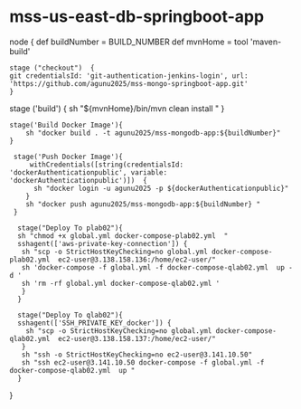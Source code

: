 # mss-us-east-db-springboot-app

node {
     def buildNumber = BUILD_NUMBER
     def mvnHome = tool 'maven-build'

    stage ("checkout")  {
    git credentialsId: 'git-authentication-jenkins-login', url: 'https://github.com/agunu2025/mss-mongo-springboot-app.git'
    }


  stage ('build')  {
    sh "${mvnHome}/bin/mvn clean install "
    }

    stage('Build Docker Image'){
        sh "docker build . -t agunu2025/mss-mongodb-app:${buildNumber}"
    }

     stage('Push Docker Image'){
         withCredentials([string(credentialsId: 'dockerAuthenticationpublic', variable: 'dockerAuthenticationpublic')])  {
          sh "docker login -u agunu2025 -p ${dockerAuthenticationpublic}"
        }
        sh "docker push agunu2025/mss-mongodb-app:${buildNumber} "
     }

      stage("Deploy To plab02"){
      sh "chmod +x global.yml docker-compose-plab02.yml  "
      sshagent(['aws-private-key-connection']) {
       sh "scp -o StrictHostKeyChecking=no global.yml docker-compose-plab02.yml  ec2-user@3.138.158.136:/home/ec2-user/"
       sh 'docker-compose -f global.yml -f docker-compose-qlab02.yml  up -d '
       sh 'rm -rf global.yml docker-compose-qlab02.yml '
       }
      }

      stage("Deploy To qlab02"){
      sshagent(['SSH_PRIVATE_KEY_docker']) {
        sh "scp -o StrictHostKeyChecking=no global.yml docker-compose-qlab02.yml  ec2-user@3.138.158.137:/home/ec2-user/"
       }
       sh "ssh -o StrictHostKeyChecking=no ec2-user@3.141.10.50"
       sh "ssh ec2-user@3.141.10.50 docker-compose -f global.yml -f docker-compose-qlab02.yml  up "
      }

}
